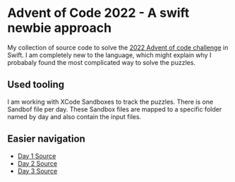 # Advent of Code 2022 - A swift newbie approach

My collection of source code to solve the [2022 Advent of code challenge](https://adventofcode.com/2022) in Swift. 
I am completely new to the language, which might explain why I probabaly found the most complicated way to solve the puzzles. 

## Used tooling

I am working with XCode Sandboxes to track the puzzles. There is one Sandbof file per day. These Sandbox files are mapped to a specific folder named by day and also contain the input files. 

## Easier navigation

* [Day 1 Source](https://github.com/abeckDev/AdventOfCode2022-Swift/blob/main/AdventOfCode.playground/Pages/Day1.xcplaygroundpage/Contents.swift)
* [Day 2 Source](https://github.com/abeckDev/AdventOfCode2022-Swift/blob/main/AdventOfCode.playground/Pages/Day2.xcplaygroundpage/Contents.swift)
* [Day 3 Source](https://github.com/abeckDev/AdventOfCode2022-Swift/blob/main/AdventOfCode.playground/Pages/Day3.xcplaygroundpage/Contents.swift)
